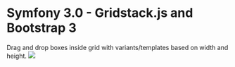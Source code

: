 Symfony 3.0 - Gridstack.js and Bootstrap 3
==========================================

Drag and drop boxes inside grid with variants/templates based on width and height.
![](http://sergiupopa.net/github/sf3-gridstack-bootstrap.png)
